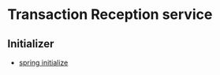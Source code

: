 # Transaction Reception service

## Initializer

- [spring initialize](https://start.spring.io/#!type=gradle-project&language=java&platformVersion=3.2.6&packaging=jar&jvmVersion=17&groupId=cloud.crosstraining.devstore&artifactId=transaction.reception&name=transaction.reception&description=Demo%20project%20for%20Spring%20Boot&packageName=cloud.crosstraining.devstore.transaction.reception&dependencies=lombok,data-rest,actuator,security,cloud-config-client,cloud-eureka,prometheus,kafka)


